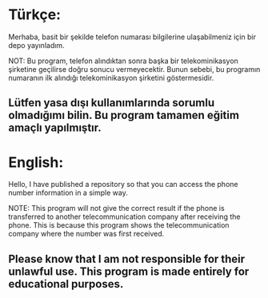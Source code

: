 # Türkçe:

Merhaba, basit bir şekilde telefon numarası bilgilerine ulaşabilmeniz için bir depo yayınladım.

NOT: Bu program, telefon alındıktan sonra başka bir telekominikasyon şirketine geçilirse doğru sonucu vermeyecektir. Bunun sebebi, bu programın numaranın ilk alındığı telekominikasyon şirketini göstermesidir.

## Lütfen yasa dışı kullanımlarında sorumlu olmadığımı bilin. Bu program tamamen eğitim amaçlı yapılmıştır.

# English:

Hello, I have published a repository so that you can access the phone number information in a simple way.

NOTE: This program will not give the correct result if the phone is transferred to another telecommunication company after receiving the phone. This is because this program shows the telecommunication company where the number was first received.

## Please know that I am not responsible for their unlawful use. This program is made entirely for educational purposes.